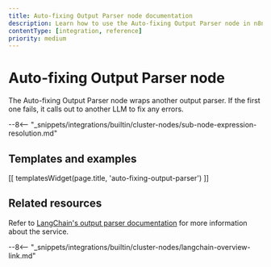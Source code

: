 ```yaml
---
title: Auto-fixing Output Parser node documentation
description: Learn how to use the Auto-fixing Output Parser node in n8n. Follow technical documentation to integrate Auto-fixing Output Parser node into your workflows.
contentType: [integration, reference]
priority: medium
---
```


# Auto-fixing Output Parser node

The Auto-fixing Output Parser node wraps another output parser. If the first one fails, it calls out to another LLM to fix any errors.

--8<-- "_snippets/integrations/builtin/cluster-nodes/sub-node-expression-resolution.md"

## Templates and examples

<!-- see https://www.notion.so/n8n/Pull-in-templates-for-the-integrations-pages-37c716837b804d30a33b47475f6e3780 -->
[[ templatesWidget(page.title, 'auto-fixing-output-parser') ]]

## Related resources

Refer to [LangChain's output parser documentation](https://js.langchain.com/docs/concepts/output_parsers/) for more information about the service.

--8<-- "_snippets/integrations/builtin/cluster-nodes/langchain-overview-link.md"


